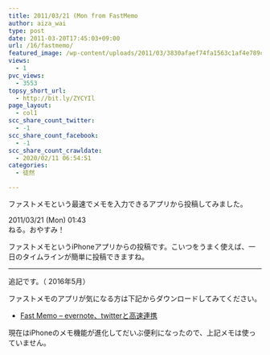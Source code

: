 ```yaml
---
title: 2011/03/21 (Mon from FastMemo
author: aiza_wai
type: post
date: 2011-03-20T17:45:03+09:00
url: /16/fastmemo/
featured_image: /wp-content/uploads/2011/03/3830afaef74fa1563c1af4e789c13cfc.png
views:
  - 1
pvc_views:
  - 3553
topsy_short_url:
  - http://bit.ly/ZYCYIl
page_layout:
  - col1
scc_share_count_twitter:
  - -1
scc_share_count_facebook:
  - -1
scc_share_count_crawldate:
  - 2020/02/11 06:54:51
categories:
  - 徒然

---
```

ファストメモという最速でメモを入力できるアプリから投稿してみました。

<!--more-->

2011/03/21 (Mon) 01:43  
ねる。おやすみ！

ファストメモというiPhoneアプリからの投稿です。こいつをうまく使えば、一日のタイムラインが簡単に投稿できますね。

* * *

追記です。（ 2016年5月）

ファストメモのアプリが気になる方は下記からダウンロードしてみてください。

  * <a href="https://itunes.apple.com/jp/app/fast-memo-evernote-twitterto/id323208864?mt=8" target="_blank">Fast Memo &#8211; evernote、twitterと高速連携</a>

現在はiPhoneのメモ機能が進化してだいぶ便利になったので、上記メモは使っていません。